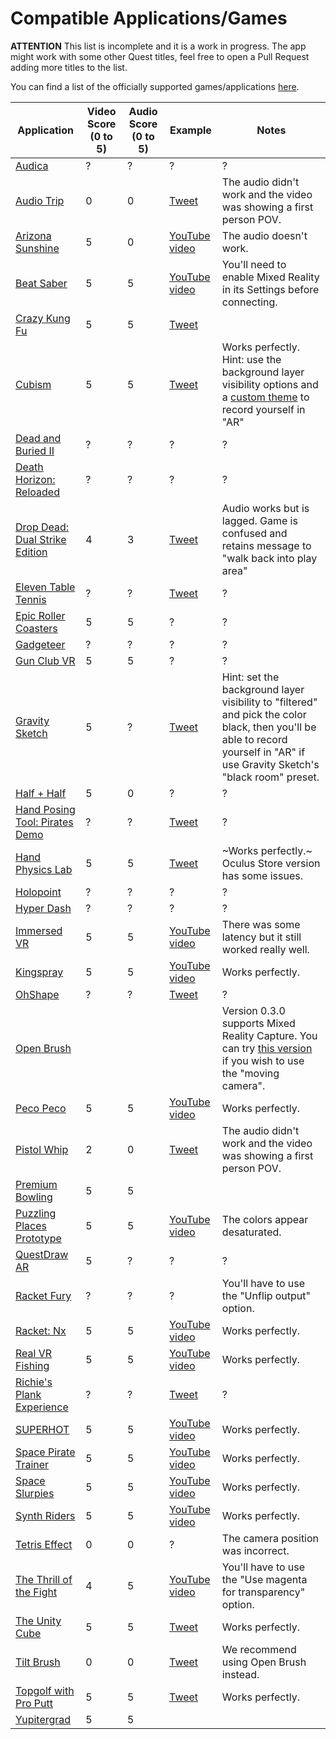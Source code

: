 # Compatible Applications/Games

**ATTENTION** This list is incomplete and it is a work in progress. The app might work with some other Quest titles, feel free to open a Pull Request adding more titles to the list.

You can find a list of the officially supported games/applications [here](https://creator.oculus.com/mrc/). 

| Application | Video Score (0 to 5) | Audio Score (0 to 5) | Example | Notes |
|--------------|------------------------|-------------------------|------------|--------|
| [Audica](https://www.oculus.com/experiences/quest/2333124776756148) | ? | ? | ? | ? |
| [Audio Trip](https://www.oculus.com/experiences/quest/2484044451715693) | 0 | 0 | [Tweet](https://twitter.com/fabio914/status/1342941540566650880) | The audio didn't work and the video was showing a first person POV. |
| [Arizona Sunshine](https://www.oculus.com/experiences/quest/2190353671014400) | 5 | 0 | [YouTube video](https://www.youtube.com/watch?v=P6t7ofl2Spk) | The audio doesn't work. |
| [Beat Saber](https://www.oculus.com/experiences/quest/2448060205267927) | 5 | 5 | [YouTube video](https://www.youtube.com/watch?v=tNTGkVg5ceU) | You'll need to enable Mixed Reality in its Settings before connecting. |
| [Crazy Kung Fu](https://sidequestvr.com/app/1195/crazy-kung-fu) | 5 | 5 | [Tweet](https://twitter.com/ImPotter/status/1333928589897699332) | |
| [Cubism](https://www.oculus.com/experiences/quest/2264524423619421/) | 5 | 5 | [Tweet](https://twitter.com/fabio914/status/1333548364697378827) | Works perfectly. Hint: use the background layer visibility options and a [custom theme](https://github.com/cubismvr/Mods/tree/main/CustomTheme) to record yourself in "AR"  |
| [Dead and Buried II](https://www.oculus.com/experiences/quest/2134077359973067) | ? | ? | ? | ? |
| [Death Horizon: Reloaded](https://www.oculus.com/experiences/quest/2115015981923610) | ? | ? | ? | ? |
| [Drop Dead: Dual Strike Edition](https://www.oculus.com/experiences/quest/1935017546592600) | 4 | 3 | [Tweet](https://twitter.com/Seaglemaniac/status/1352082534084055041) | Audio works but is lagged. Game is confused and retains message to "walk back into play area" |
| [Eleven Table Tennis](https://www.oculus.com/experiences/quest/1995434190525828) | ? | ? | [Tweet](https://twitter.com/OnvrNewMedia/status/1349682761251098625) | ? |
| [Epic Roller Coasters](https://www.oculus.com/experiences/quest/2299465166734471) | 5 | 5 | ? | ? |
| [Gadgeteer](https://www.oculus.com/experiences/quest/2567395559960697) | ? | ? | ? | ? |
| [Gun Club VR](https://www.oculus.com/experiences/quest/2285803881494677) | 5 | 5 | ? | ? |
| [Gravity Sketch](https://www.oculus.com/experiences/quest/1587090851394426) | 5 | ? | [Tweet](https://twitter.com/fabio914/status/1354211501113008134) | Hint: set the background layer visibility to "filtered" and pick the color black, then you'll be able to record yourself in "AR" if use Gravity Sketch's "black room" preset. |
| [Half + Half](https://www.oculus.com/experiences/quest/2035353573194060) | 5 | 0 | ? | ? |
| [Hand Posing Tool: Pirates Demo](https://sidequestvr.com/app/2278/hand-posing-tool-pirates-demo) | ? | ? | [Tweet](https://twitter.com/Seaglemaniac/status/1354160731663560708) | ? |
| [Hand Physics Lab](https://sidequestvr.com/app/750) | 5 | 5 | [Tweet](https://twitter.com/fabio914/status/1330985474740121602) | ~Works perfectly.~ Oculus Store version has some issues. |
| [Holopoint](https://www.oculus.com/experiences/quest/2202354219893697) | ? | ? | ? | ? |
| [Hyper Dash](https://sidequestvr.com/app/807/hyper-dash) | ? | ? | ? | ? |
| [Immersed VR](https://immersedvr.com) | 5 | 5 | [YouTube video](https://www.youtube.com/watch?v=rhAepGvSMf4) | There was some latency but it still worked really well. | 
| [Kingspray](https://www.oculus.com/experiences/quest/2082941345119152) | 5 | 5 | [YouTube video](https://www.youtube.com/watch?v=_0aYmo2Ytac) | Works perfectly. |
| [OhShape](https://www.oculus.com/experiences/quest/2522558964527688) | ? | ? | [Tweet](https://twitter.com/Seaglemaniac/status/1351727338661273600) | ? |
| [Open Brush](https://www.oculus.com/experiences/quest/3600360710032222) |  |  |  | Version 0.3.0 supports Mixed Reality Capture. You can try [this version](https://github.com/fabio914/open-brush/releases/tag/0.2.1) if you wish to use the "moving camera". | 
| [Peco Peco](https://benthamrealities.itch.io/pecopeco) | 5 | 5 | [YouTube video](https://www.youtube.com/watch?v=Zrf2i6FvkrU) | Works perfectly. |
| [Pistol Whip](https://www.oculus.com/experiences/quest/2104963472963790) | 2 | 0 | [Tweet](https://twitter.com/fabio914/status/1326699860146401284) | The audio didn't work and the video was showing a first person POV. |
| [Premium Bowling](https://www.oculus.com/experiences/quest/2773034772778845/) | 5 | 5 | |
| [Puzzling Places Prototype](https://sidequestvr.com/app/809/puzzling-places-prototype) | 5 | 5 | [YouTube video](https://www.youtube.com/watch?v=a8Ph-bUJFoA) | The colors appear desaturated. |
| [QuestDraw AR](https://sidequestvr.com/app/1168) | 5 | ? | ? | ? |
| [Racket Fury](https://www.oculus.com/experiences/quest/1952355814856769) | ? | ? | ? | You'll have to use the "Unflip output" option. |
| [Racket: Nx](https://www.oculus.com/experiences/quest/2255408847836468) | 5 | 5 | [YouTube video](https://www.youtube.com/watch?v=u05jGAV-V_Q) | Works perfectly. |
| [Real VR Fishing](https://www.oculus.com/experiences/quest/2582932495064035) | 5 | 5 | [YouTube video](https://www.youtube.com/watch?v=xMbj-JThgoc) | Works perfectly. |
| [Richie's Plank Experience](https://www.oculus.com/experiences/quest/1642239225880682) | ? | ? | [Tweet](https://twitter.com/FreekTeunen/status/1327673218891649024) | ? |
| [SUPERHOT](https://www.oculus.com/experiences/quest/1921533091289407/) | 5 | 5 | [YouTube video](https://www.youtube.com/watch?v=ZnOY8juMw4k) | Works perfectly. |
| [Space Pirate Trainer](https://www.oculus.com/experiences/quest/1663790613725314) | 5 | 5 | [YouTube video](https://www.youtube.com/watch?v=44Nmv7Es5yI) | Works perfectly. |
| [Space Slurpies](https://sidequestvr.com/app/2618/space-slurpies) | 5 | 5 | [YouTube video](https://www.youtube.com/watch?v=6boK3My_tmE) | Works perfectly. |
| [Synth Riders](https://www.oculus.com/experiences/quest/2436558143118760) | 5 | 5 | [YouTube video](https://youtu.be/ss7L1vqUp0I) | Works perfectly. |
| [Tetris Effect](https://www.oculus.com/experiences/quest/3386618894743567) | 0 | 0 | ? | The camera position was incorrect. |
| [The Thrill of the Fight](https://www.oculus.com/experiences/quest/3008315795852749) | 4 | 5 | [YouTube video](https://www.youtube.com/watch?v=aPSBmej4ppc) | You'll have to use the "Use magenta for transparency" option. |
| [The Unity Cube](https://www.oculus.com/experiences/quest/3648431918540026) | 5 | 5 | [Tweet](https://twitter.com/fabio914/status/1379895492117737472) | Works perfectly. |
| [Tilt Brush](https://www.oculus.com/experiences/quest/2322529091093901) | 0 | 0 | [Tweet](https://twitter.com/fabio914/status/1332724521497931777) | We recommend using Open Brush instead. |
| [Topgolf with Pro Putt](https://www.oculus.com/experiences/quest/2412327085529357) | 5 | 5 | [Tweet](https://twitter.com/fabio914/status/1342953951453446145) | Works perfectly. | 
| [Yupitergrad](https://www.oculus.com/experiences/quest/3622969487764448) | 5 | 5 | | |
